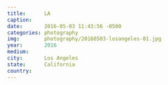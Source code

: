 ```yaml
---
title:  	LA
caption:
date:   	2016-05-03 11:43:56 -0500
categories: photography
img:		photography/20160503-losangeles-01.jpg
year:		2016
medium:
city:		Los Angeles
state:		California
country:
---
```


